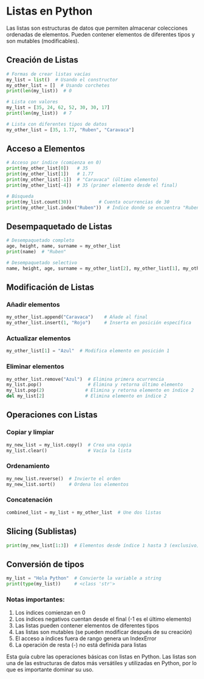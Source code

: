 # Listas en Python

Las listas son estructuras de datos que permiten almacenar colecciones ordenadas de elementos. Pueden contener elementos de diferentes tipos y son mutables (modificables).

## Creación de Listas

```python
# Formas de crear listas vacías
my_list = list()  # Usando el constructor
my_other_list = []  # Usando corchetes
print(len(my_list))  # 0

# Lista con valores
my_list = [35, 24, 62, 52, 30, 30, 17]
print(len(my_list))  # 7

# Lista con diferentes tipos de datos
my_other_list = [35, 1.77, "Ruben", "Caravaca"]
```

## Acceso a Elementos

```python
# Acceso por índice (comienza en 0)
print(my_other_list[0])   # 35
print(my_other_list[1])   # 1.77
print(my_other_list[-1])  # "Caravaca" (último elemento)
print(my_other_list[-4])  # 35 (primer elemento desde el final)

# Búsqueda
print(my_list.count(30))          # Cuenta ocurrencias de 30
print(my_other_list.index("Ruben"))  # Índice donde se encuentra "Ruben"
```

## Desempaquetado de Listas

```python
# Desempaquetado completo
age, height, name, surname = my_other_list
print(name)  # "Ruben"

# Desempaquetado selectivo
name, height, age, surname = my_other_list[2], my_other_list[1], my_other_list[0], my_other_list[3]
```

## Modificación de Listas

### Añadir elementos
```python
my_other_list.append("Caravaca")    # Añade al final
my_other_list.insert(1, "Rojo")     # Inserta en posición específica
```

### Actualizar elementos
```python
my_other_list[1] = "Azul"  # Modifica elemento en posición 1
```

### Eliminar elementos
```python
my_other_list.remove("Azul")  # Elimina primera ocurrencia
my_list.pop()                 # Elimina y retorna último elemento
my_list.pop(2)               # Elimina y retorna elemento en índice 2
del my_list[2]               # Elimina elemento en índice 2
```

## Operaciones con Listas

### Copiar y limpiar
```python
my_new_list = my_list.copy()  # Crea una copia
my_list.clear()               # Vacía la lista
```

### Ordenamiento
```python
my_new_list.reverse()  # Invierte el orden
my_new_list.sort()     # Ordena los elementos
```

### Concatenación
```python
combined_list = my_list + my_other_list  # Une dos listas
```

## Slicing (Sublistas)
```python
print(my_new_list[1:3])  # Elementos desde índice 1 hasta 3 (exclusivo)
```

## Conversión de tipos
```python
my_list = "Hola Python"  # Convierte la variable a string
print(type(my_list))     # <class 'str'>
```

### Notas importantes:
1. Los índices comienzan en 0
2. Los índices negativos cuentan desde el final (-1 es el último elemento)
3. Las listas pueden contener elementos de diferentes tipos
4. Las listas son mutables (se pueden modificar después de su creación)
5. El acceso a índices fuera de rango genera un IndexError
6. La operación de resta (-) no está definida para listas

Esta guía cubre las operaciones básicas con listas en Python. Las listas son una de las estructuras de datos más versátiles y utilizadas en Python, por lo que es importante dominar su uso.
